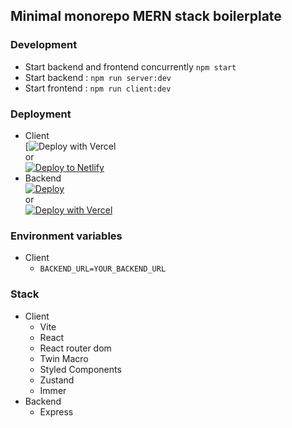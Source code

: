 ## Minimal monorepo MERN stack boilerplate

### Development 
  - Start backend and frontend concurrently ```npm start```
  - Start backend : ```npm run server:dev```
  - Start frontend : ```npm run client:dev```

### Deployment
  - Client\
     [![Deploy with Vercel](https://vercel.com/new/clone?repository-url=https://github.com/dominggo1999/complete-dictionary/tree/master/client)\
     or\
     [![Deploy to Netlify](https://www.netlify.com/img/deploy/button.svg)](https://heroku.com/deploy?template=https://github.com/dominggo1999/complete-dictionary) 
  - Backend\
    [![Deploy](https://www.herokucdn.com/deploy/button.svg)](https://heroku.com/deploy?template=https://github.com/dominggo1999/complete-dictionary)\
    or\
    [![Deploy with Vercel](https://vercel.com/button)](https://vercel.com/new/clone?repository-url=https://github.com/dominggo1999/complete-dictionary/tree/master/api)   

### Environment variables
- Client 
  - ```BACKEND_URL=YOUR_BACKEND_URL```

### Stack
  - Client 
    - Vite
    - React 
    - React router dom
    - Twin Macro
    - Styled Components
    - Zustand
    - Immer
  - Backend
    - Express

